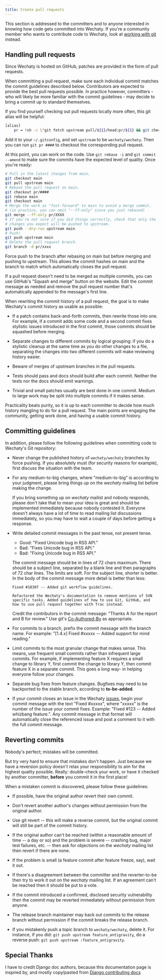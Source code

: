 ```yaml
---
title: Create pull requests
---
```


This section is addressed to the committers and to anyone interested in knowing
how code gets committed into Wechaty. If you're a community member who wants to
contribute code to Wechaty, look at [working with git](git.md) instead.

## Handling pull requests

Since Wechaty is hosted on GitHub, patches are provided in the form of pull
requests.

When committing a pull request, make sure each individual commit matches the
commit guidelines described below. Contributors are expected to provide the
best pull requests possible. In practice however, committers - who will likely
be more familiar with the commit guidelines - may decide to bring a commit up
to standard themselves.

If you find yourself checking out pull requests locally more often, this git
alias will be helpful:

```sh
[alias]
    pr = !sh -c \"git fetch upstream pull/${1}/head:pr/${1} && git checkout pr/${1}\"
```

Add it to your ``~/.gitconfig``, and set ``upstream`` to be ``wechaty/wechaty``.
Then you can run ``git pr ####`` to checkout the corresponding pull request.

At this point, you can work on the code. Use ``git rebase -i`` and ``git
commit --amend`` to make sure the commits have the expected level of quality.
Once you're ready:

```sh
# Pull in the latest changes from main.
git checkout main
git pull upstream main
# Rebase the pull request on main.
git checkout pr/####
git rebase main
git checkout main
# Merge the work as "fast-forward" to main to avoid a merge commit.
# (in practice, you can omit "--ff-only" since you just rebased)
git merge --ff-only pr/XXXX
# If you're not sure if you did things correctly, check that only the
# changes you expect will be pushed to upstream.
git push --dry-run upstream main
# Push!
git push upstream main
# Delete the pull request branch.
git branch -d pr/xxxx
```

Force push to the branch after rebasing on main but before merging and pushing
to upstream. This allows the commit hashes on main and the branch to match
which automatically closes the pull request.

If a pull request doesn't need to be merged as multiple commits, you can use
GitHub's "Squash and merge" button on the website. Edit the commit message as
needed and remove
the pull request number that's automatically appended to the message's first
line.

When rewriting the commit history of a pull request, the goal is to make
Wechaty's commit history as usable as possible:

- If a patch contains back-and-forth commits, then rewrite those into one.
  For example, if a commit adds some code and a second commit fixes stylistic
  issues introduced in the first commit, those commits should be squashed
  before merging.

- Separate changes to different commits by logical grouping: if you do a
  stylistic cleanup at the same time as you do other changes to a file,
  separating the changes into two different commits will make reviewing
  history easier.

- Beware of merges of upstream branches in the pull requests.

- Tests should pass and docs should build after each commit. Neither the
  tests nor the docs should emit warnings.

- Trivial and small patches usually are best done in one commit. Medium to
  large work may be split into multiple commits if it makes sense.

Practicality beats purity, so it is up to each committer to decide how much
history mangling to do for a pull request. The main points are engaging the
community, getting work done, and having a usable commit history.

## Committing guidelines

In addition, please follow the following guidelines when committing code to
Wechaty's Git repository:

- Never change the published history of ``wechaty/wechaty`` branches by force
  pushing. If you absolutely must (for security reasons for example), first
  discuss the situation with the team.

- For any medium-to-big changes, where "medium-to-big" is according to
  your judgment, please bring things up on the _wechaty_
  mailing list before making the change.

  If you bring something up on _wechaty_ mailist and nobody responds,
  please don't take that to mean your idea is great and should be
  implemented immediately because nobody contested it. Everyone doesn't always
  have a lot of time to read mailing list discussions immediately, so you may
  have to wait a couple of days before getting a response.

- Write detailed commit messages in the past tense, not present tense.

  - Good: "Fixed Unicode bug in RSS API."
  - Bad: "Fixes Unicode bug in RSS API."
  - Bad: "Fixing Unicode bug in RSS API."

  The commit message should be in lines of 72 chars maximum. There should be
  a subject line, separated by a blank line and then paragraphs of 72 char
  lines. The limits are soft. For the subject line, shorter is better. In the
  body of the commit message more detail is better than less:

  ```text
  Fixed #18307 -- Added git workflow guidelines.

  Refactored the Wechaty's documentation to remove mentions of SVN
  specific tasks. Added guidelines of how to use Git, GitHub, and
  how to use pull request together with Trac instead.
  ```

  Credit the contributors in the commit message: "Thanks A for the report and B
  for review." Use git's [Co-Authored-By][Co-Authored-By] as appropriate.

  [Co-Authored-By]: https://help.github.com/articles/creating-a-commit-with-multiple-authors/

- For commits to a branch, prefix the commit message with the branch name.
  For example: "[1.4.x] Fixed #xxxxx -- Added support for mind reading."

- Limit commits to the most granular change that makes sense. This means,
  use frequent small commits rather than infrequent large commits. For
  example, if implementing feature X requires a small change to library Y,
  first commit the change to library Y, then commit feature X in a separate
  commit. This goes a _long_ way- in helping everyone follow your changes.

- Separate bug fixes from feature changes. Bugfixes may need to be backported
  to the stable branch, according to **to-be-added**.

- If your commit closes an issue in the Wechaty [issues](https://github.com/wechaty/wechaty/issues),
  begin your commit message with the text "Fixed #xxxxx", where "xxxxx" is the
  number of the issue your commit fixes. Example: "Fixed #123 -- Added
  whizbang feature.". Any commit message in that format will automatically
  close the referenced issue and post a comment
  to it with the full commit message.

## Reverting commits

Nobody's perfect; mistakes will be committed.

But try very hard to ensure that mistakes don't happen. Just because we have a
reversion policy doesn't relax your responsibility to aim for the highest
quality possible. Really: double-check your work, or have it checked by
another committer, **before** you commit it in the first place!

When a mistaken commit is discovered, please follow these guidelines:

- If possible, have the original author revert their own commit.

- Don't revert another author's changes without permission from the
  original author.

- Use git revert -- this will make a reverse commit, but the original
  commit will still be part of the commit history.

- If the original author can't be reached (within a reasonable amount
  of time -- a day or so) and the problem is severe -- crashing bug,
  major test failures, etc. -- then ask for objections on the
  _wechaty_ mailing list then revert if there are none.

- If the problem is small (a feature commit after feature freeze,
  say), wait it out.

- If there's a disagreement between the committer and the
  reverter-to-be then try to work it out on the _wechaty_
  mailing list. If an agreement can't be reached then it should
  be put to a vote.

- If the commit introduced a confirmed, disclosed security
  vulnerability then the commit may be reverted immediately without
  permission from anyone.

- The release branch maintainer may back out commits to the release
  branch without permission if the commit breaks the release branch.

- If you mistakenly push a topic branch to ``wechaty/wechaty``, delete it.
  For instance, if you did: ``git push upstream feature_antigravity``,
  do a reverse push: ``git push upstream :feature_antigravity``.

## Special Thanks

I have to credit Django doc authors, because this documentation page is inspired by, and mostly copy/pasted from [Django contributing docs](https://github.com/django/django/blob/main/docs/internals/contributing/committing-code.txt)
